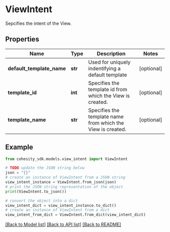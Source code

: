 # ViewIntent

Sepcifies the intent of the View.

## Properties

Name | Type | Description | Notes
------------ | ------------- | ------------- | -------------
**default_template_name** | **str** | Used for uniquely indentifying a default template | [optional] 
**template_id** | **int** | Specifies the template id from which the View is created. | [optional] 
**template_name** | **str** | Specifies the template name from which the View is created. | [optional] 

## Example

```python
from cohesity_sdk.models.view_intent import ViewIntent

# TODO update the JSON string below
json = "{}"
# create an instance of ViewIntent from a JSON string
view_intent_instance = ViewIntent.from_json(json)
# print the JSON string representation of the object
print(ViewIntent.to_json())

# convert the object into a dict
view_intent_dict = view_intent_instance.to_dict()
# create an instance of ViewIntent from a dict
view_intent_from_dict = ViewIntent.from_dict(view_intent_dict)
```
[[Back to Model list]](../README.md#documentation-for-models) [[Back to API list]](../README.md#documentation-for-api-endpoints) [[Back to README]](../README.md)


